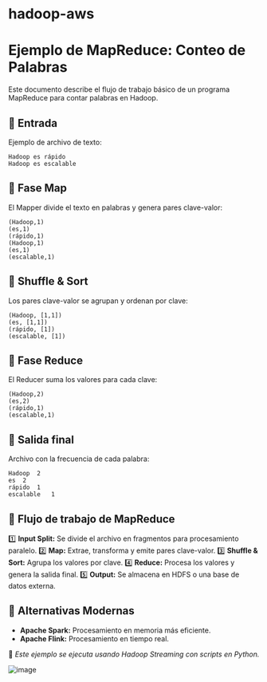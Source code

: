 # hadoop-aws

# Ejemplo de MapReduce: Conteo de Palabras

Este documento describe el flujo de trabajo básico de un programa MapReduce para contar palabras en Hadoop.

## 📌 Entrada
Ejemplo de archivo de texto:
```
Hadoop es rápido
Hadoop es escalable
```

## 📌 Fase Map
El Mapper divide el texto en palabras y genera pares clave-valor:
```
(Hadoop,1)
(es,1)
(rápido,1)
(Hadoop,1)
(es,1)
(escalable,1)
```

## 📌 Shuffle & Sort
Los pares clave-valor se agrupan y ordenan por clave:
```
(Hadoop, [1,1])
(es, [1,1])
(rápido, [1])
(escalable, [1])
```

## 📌 Fase Reduce
El Reducer suma los valores para cada clave:
```
(Hadoop,2)
(es,2)
(rápido,1)
(escalable,1)
```

## 📌 Salida final
Archivo con la frecuencia de cada palabra:
```
Hadoop	2
es	2
rápido	1
escalable	1
```

## 📌 Flujo de trabajo de MapReduce
1️⃣ **Input Split:** Se divide el archivo en fragmentos para procesamiento paralelo.
2️⃣ **Map:** Extrae, transforma y emite pares clave-valor.
3️⃣ **Shuffle & Sort:** Agrupa los valores por clave.
4️⃣ **Reduce:** Procesa los valores y genera la salida final.
5️⃣ **Output:** Se almacena en HDFS o una base de datos externa.

## 📌 Alternativas Modernas
- **Apache Spark:** Procesamiento en memoria más eficiente.
- **Apache Flink:** Procesamiento en tiempo real.

🚀 *Este ejemplo se ejecuta usando Hadoop Streaming con scripts en Python.*

![image](https://github.com/user-attachments/assets/eefb9f12-aace-466d-819d-ada3daa10b70)

